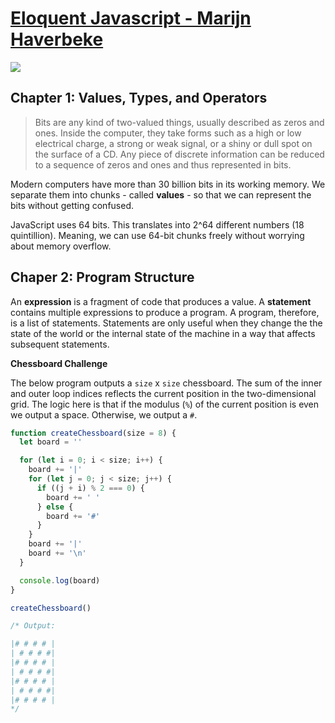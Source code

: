 # [Eloquent Javascript - Marijn Haverbeke](https://eloquentjavascript.net/)

![](https://eloquentjavascript.net/img/cover.jpg)

## Chapter 1: Values, Types, and Operators

> Bits are any kind of two-valued things, usually described as zeros and ones. Inside the computer, they take forms such as a high or low electrical charge, a strong or weak signal, or a shiny or dull spot on the surface of a CD. Any piece of discrete information can be reduced to a sequence of zeros and ones and thus represented in bits.

Modern computers have more than 30 billion bits in its working memory. We separate them into chunks - called **values** - so that we can represent the bits without getting confused.

JavaScript uses 64 bits. This translates into 2^64 different numbers (18 quintillion). Meaning, we can use 64-bit chunks freely without worrying about memory overflow.

## Chaper 2: Program Structure

An **expression** is a fragment of code that produces a value. A **statement** contains multiple expressions to produce a program. A program, therefore, is a list of statements. Statements are only useful when they change the the state of the world or the internal state of the machine in a way that affects subsequent statements.

**Chessboard Challenge**

The below program outputs a `size` x `size` chessboard. The sum of the inner and outer loop indices reflects the current position in the two-dimensional grid. The logic here is that if the modulus (`%`) of the current position is even we output a space. Otherwise, we output a `#`.

```javascript
function createChessboard(size = 8) {
  let board = ''

  for (let i = 0; i < size; i++) {
    board += '|'
    for (let j = 0; j < size; j++) {
      if ((j + i) % 2 === 0) {
        board += ' '
      } else {
        board += '#'
      }
    }
    board += '|'
    board += '\n'
  }

  console.log(board)
}

createChessboard()

/* Output:

|# # # # |
| # # # #|
|# # # # |
| # # # #|
|# # # # |
| # # # #|
|# # # # |
*/
```
